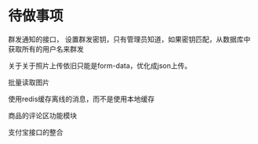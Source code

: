 # 待做事项

群发通知的接口，
设置群发密钥，只有管理员知道，如果密钥匹配，从数据库中获取所有的用户名来群发

关于关于照片上传依旧只能是form-data，优化成json上传。

批量读取图片

使用redis缓存离线的消息，而不是使用本地缓存

商品的评论区功能模块

支付宝接口的整合
